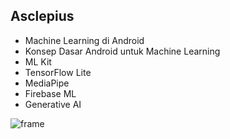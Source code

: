## Asclepius
- Machine Learning di Android
- Konsep Dasar Android untuk Machine Learning
- ML Kit
- TensorFlow Lite
- MediaPipe
- Firebase ML
- Generative AI

![frame](https://github.com/yusmnn/Asclepius/assets/76932249/70bd7a5f-c333-4856-b7e7-b5ae1adb5b3f)
